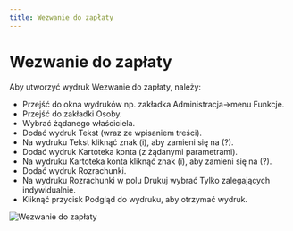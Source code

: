 ```yaml
---
title: Wezwanie do zapłaty
---
```

# Wezwanie do zapłaty

Aby utworzyć wydruk Wezwanie do zapłaty, należy:

- Przejść do okna wydruków np. zakładka Administracja->menu Funkcje.
- Przejść do zakładki Osoby.
- Wybrać żądanego właściciela.
- Dodać wydruk Tekst (wraz ze wpisaniem treści).
- Na wydruku Tekst kliknąć znak (i), aby zamieni się na (?).
- Dodać wydruk Kartoteka konta (z żądanymi parametrami).
- Na wydruku Kartoteka konta kliknąć znak (i), aby zamieni się na (?).
- Dodać wydruk Rozrachunki.
- Na wydruku Rozrachunki w polu Drukuj wybrać Tylko zalegających indywidualnie.
- Kliknąć przycisk Podgląd do wydruku, aby otrzymać wydruk.

![Wezwanie do zapłaty](wezwaniedozaplaty.gif)